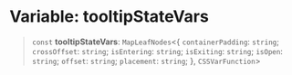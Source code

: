 # Variable: tooltipStateVars

> `const` **tooltipStateVars**: `MapLeafNodes`\<\{ `containerPadding`: `string`; `crossOffset`: `string`; `isEntering`: `string`; `isExiting`: `string`; `isOpen`: `string`; `offset`: `string`; `placement`: `string`; \}, `CSSVarFunction`\>
